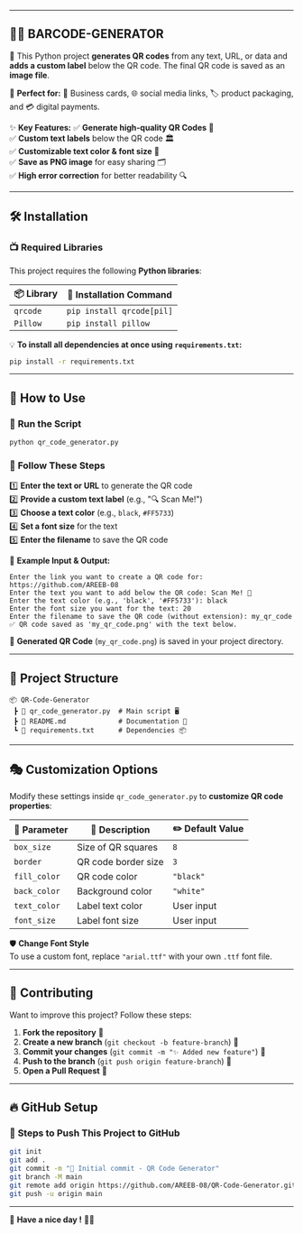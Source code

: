 
---

## 🎨✨ **BARCODE-GENERATOR**

🚀 This Python project **generates QR codes** from any text, URL, or data and **adds a custom label** below the QR code. The final QR code is saved as an **image file**.

🔹 **Perfect for:** 🎫 Business cards, 🌐 social media links, 🏷️ product packaging, and 💳 digital payments.

✨ **Key Features:**
✅ **Generate high-quality QR Codes** 📱  
✅ **Custom text labels** below the QR code 🏛️  
✅ **Customizable text color & font size** 🎨  
✅ **Save as PNG image** for easy sharing 🗂️  
✅ **High error correction** for better readability 🔍  

---

## 🛠 **Installation**

### 📺 **Required Libraries**

This project requires the following **Python libraries**:

| 📦 Library | 🔗 Installation Command   |
| ---------- | ------------------------- |
| `qrcode`   | `pip install qrcode[pil]` |
| `Pillow`   | `pip install pillow`      |

💡 **To install all dependencies at once using `requirements.txt`:**

```bash
pip install -r requirements.txt
```

---

## 🚀 **How to Use**

### 🏃 **Run the Script**

```bash
python qr_code_generator.py
```

### 🔹 **Follow These Steps**

1️⃣ **Enter the text or URL** to generate the QR code  
2️⃣ **Provide a custom text label** (e.g., "🔍 Scan Me!")  
3️⃣ **Choose a text color** (e.g., `black`, `#FF5733`)  
4️⃣ **Set a font size** for the text  
5️⃣ **Enter the filename** to save the QR code  

📌 **Example Input & Output:**

```plaintext
Enter the link you want to create a QR code for: https://github.com/AREEB-08
Enter the text you want to add below the QR code: Scan Me! 🔎
Enter the text color (e.g., 'black', '#FF5733'): black
Enter the font size you want for the text: 20
Enter the filename to save the QR code (without extension): my_qr_code
✅ QR code saved as 'my_qr_code.png' with the text below.
```

🎨 **Generated QR Code** (`my_qr_code.png`) is saved in your project directory.

---

## 📂 **Project Structure**

```
📦 QR-Code-Generator
 ┣ 📝 qr_code_generator.py  # Main script 🖥️
 ┣ 📝 README.md             # Documentation 📜
 ┗ 📝 requirements.txt      # Dependencies 📦
```

---

## 🎭 **Customization Options**

Modify these settings inside `qr_code_generator.py` to **customize QR code properties**:

| 🔧 Parameter | 🔹 Description      | ✏️ Default Value |
| ------------ | ------------------- | ---------------- |
| `box_size`   | Size of QR squares  | `8`              |
| `border`     | QR code border size | `3`              |
| `fill_color` | QR code color       | `"black"`        |
| `back_color` | Background color    | `"white"`        |
| `text_color` | Label text color    | User input       |
| `font_size`  | Label font size     | User input       |

🛡 **Change Font Style**  
To use a custom font, replace `"arial.ttf"` with your own `.ttf` font file.

---

## 🤝 **Contributing**

Want to improve this project? Follow these steps:

1. **Fork the repository** 🍴  
2. **Create a new branch** (`git checkout -b feature-branch`) 🌱  
3. **Commit your changes** (`git commit -m "✨ Added new feature"`) 📌  
4. **Push to the branch** (`git push origin feature-branch`) 🚀  
5. **Open a Pull Request** 🎉  

---

## 🔥 **GitHub Setup**

### 📌 **Steps to Push This Project to GitHub**

```bash
git init
git add .
git commit -m "🚀 Initial commit - QR Code Generator"
git branch -M main
git remote add origin https://github.com/AREEB-08/QR-Code-Generator.git
git push -u origin main
```

---

🎉 **Have  a nice day !** 🚀🔗

